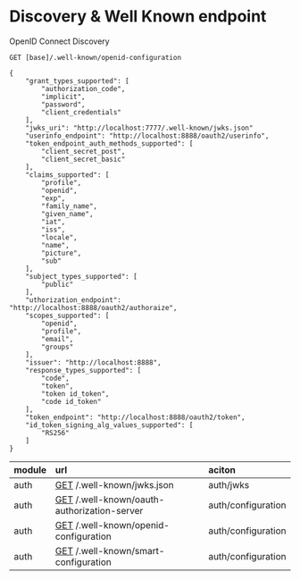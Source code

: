# Discovery & Well Known endpoint

OpenID Connect Discovery

```http
GET [base]/.well-known/openid-configuration

```

```http
{
    "grant_types_supported": [
        "authorization_code",
        "implicit",
        "password",
        "client_credentials"
    ],
    "jwks_uri": "http://localhost:7777/.well-known/jwks.json"
    "userinfo_endpoint": "http://localhost:8888/oauth2/userinfo",
    "token_endpoint_auth_methods_supported": [
        "client_secret_post",
        "client_secret_basic"
    ],
    "claims_supported": [
        "profile",
        "openid",
        "exp",
        "family_name",
        "given_name",
        "iat",
        "iss",
        "locale",
        "name",
        "picture",
        "sub"
    ],
    "subject_types_supported": [
        "public"
    ],
    "uthorization_endpoint": "http://localhost:8888/oauth2/authoraize",
    "scopes_supported": [
        "openid",
        "profile",
        "email",
        "groups"
    ],
    "issuer": "http://localhost:8888",
    "response_types_supported": [
        "code",
        "token",
        "token id_token",
        "code id_token"
    ],
    "token_endpoint": "http://localhost:8888/oauth2/token",
    "id_token_signing_alg_values_supported": [
        "RS256"
    ]
}
```





| module | url | aciton |
| :--- | :--- | :--- |
| auth | [GET](https://niquola5.aidbox.app/static/console.html#/entities/Operation/auth-jwks-json) /.well-known/jwks.json | auth/jwks |
| auth | [GET](https://niquola5.aidbox.app/static/console.html#/entities/Operation/auth-authorization-server) /.well-known/oauth-authorization-server | auth/configuration |
| auth | [GET](https://niquola5.aidbox.app/static/console.html#/entities/Operation/openid-configuration) /.well-known/openid-configuration | auth/configuration |
| auth | [GET](https://niquola5.aidbox.app/static/console.html#/entities/Operation/smart-configuration) /.well-known/smart-configuration | auth/configuration |

